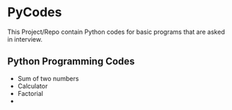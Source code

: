 # PyCodes
This Project/Repo contain Python codes for basic programs that are asked in interview.

## Python Programming Codes
* Sum of two numbers
* Calculator
* Factorial
* 
